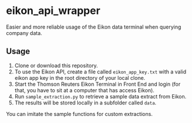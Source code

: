 # eikon_api_wrapper
Easier and more reliable usage of the Eikon data terminal when querying company data.

## Usage
1. Clone or download this repository.
2. To use the Eikon API, create a file called `eikon_app_key.txt` with a valid eikon app key in the root directory of your local clone.
2. Start the Thomson Reuters Eikon Terminal in Front End and login (for that, you have to sit at a computer that has access Eikon).
3. Run `sample_extraction.py` to retrieve a sample data extract from Eikon.
4. The results will be stored locally in a subfolder called `data`.

You can imitate the sample functions for custom extractions.
